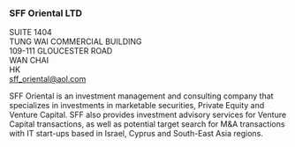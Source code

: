 ### SFF Oriental LTD

SUITE 1404 <br />
TUNG WAI COMMERCIAL BUILDING <br />
109-111 GLOUCESTER ROAD <br />
WAN CHAI <br />
HK <br />
[sff_oriental@aol.com](mailto:sff_oriental@aol.com)

SFF Oriental is an investment management and consulting company that specializes in investments in marketable securities, Private Equity and Venture Capital. SFF also provides investment advisory services for Venture Capital transactions, as well as potential target search for M&A transactions with IT start-ups based in Israel, Cyprus and South-East Asia regions.
